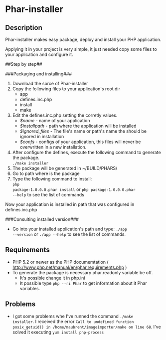 Phar-installer
==================

Description
---------------------
Phar-installer makes easy package, deploy and install your PHP application.

Applying it in your project is very simple, it just needed copy some files to your application and configure it.

##Step by step##

###Packaging and installing###

1.	Download the sorce of Phar-installer
2.	Copy the following files to your application's root dir
	* app
	* defines.inc.php
	* install
	* make
3.	Edit the defines.inc.php setting the corretly values.
	* *$name* - name of your application
	* *$installpath* - path where the application will be installed
	* *$ignored_files* - The file's name or path's name the should be ignored in installation
	* *$confs* - configs of your application, this files will never be overwritten in a new installation.
4.	After configure the defines, execute the following command to generate the package.<br/>
	<code>./make installer</code>
5.	The package will be generated in ~/BUILD/PHARS/
6.	Go to path where is the package
7.	Type the following command to install:<br/>
	<code>php package-1.0.0.0.phar install</code> or <code>php package-1.0.0.0.phar --help</code> to see the list of commands

Now your application is installed in path that was configured in defines.inc.php

###Consulting installed version###
*	Go into your installed application's path and type:
	<code>./app --version</code> or <code>./app --help</code> to see the list of commands.


Requirements
---------------------
*	PHP 5.2 or newer as the PHP documemtation ( http://www.php.net/manual/en/phar.requirements.php )
*	To generate the package is necessary phar.readonly variable be off.
	*	It's possible change it in php.ini
	*	It possible type <code>php --ri Phar</code> to get information about it Phar variables.
	
Problems
---------------------
*	I got some problems whe I've runned the command <code>./make installer</code>. I received the error <code>Call to undefined function posix_getuid() in /home/maubrent/imageimporter/make on line 68</code>. I've solved it executing <code>yum install php-process</code>



